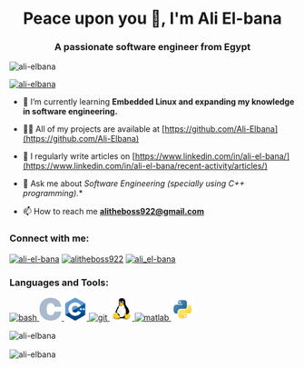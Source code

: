 <h1 align="center">Peace upon you 👋, 
  I'm Ali El-bana</h1>
<h3 align="center">A passionate software engineer from Egypt</h3>

<p align="left"> <img src="https://komarev.com/ghpvc/?username=ali-elbana&label=Profile%20views&color=0e75b6&style=flat" alt="ali-elbana" /> </p>

<p align="left"> <a href="https://github.com/ryo-ma/github-profile-trophy"><img src="https://github-profile-trophy.vercel.app/?username=ali-elbana" alt="ali-elbana" /></a> </p>

- 🌱 I’m currently learning **Embedded Linux and expanding my knowledge in software engineering.**

- 👨‍💻 All of my projects are available at [https://github.com/Ali-Elbana](https://github.com/Ali-Elbana)

- 📝 I regularly write articles on [https://www.linkedin.com/in/ali-el-bana/](https://www.linkedin.com/in/ali-el-bana/recent-activity/articles/)

- 💬 Ask me about *Software Engineering (specially using C++ programming).**

- 📫 How to reach me **alitheboss922@gmail.com**

<h3 align="left">Connect with me:</h3>
<p align="left">
<a href="https://linkedin.com/in/ali-el-bana" target="blank"><img align="center" src="https://raw.githubusercontent.com/rahuldkjain/github-profile-readme-generator/master/src/images/icons/Social/linked-in-alt.svg" alt="ali-el-bana" height="30" width="40" /></a>
<a href="https://www.hackerrank.com/alitheboss922" target="blank"><img align="center" src="https://raw.githubusercontent.com/rahuldkjain/github-profile-readme-generator/master/src/images/icons/Social/hackerrank.svg" alt="alitheboss922" height="30" width="40" /></a>
<a href="https://www.leetcode.com/ali_el-bana" target="blank"><img align="center" src="https://raw.githubusercontent.com/rahuldkjain/github-profile-readme-generator/master/src/images/icons/Social/leet-code.svg" alt="ali_el-bana" height="30" width="40" /></a>
</p>

<h3 align="left">Languages and Tools:</h3>
<p align="left"> <a href="https://www.gnu.org/software/bash/" target="_blank" rel="noreferrer"> <img src="https://github.com/Ali-Elbana/Ali-Elbana/assets/97269796/4cf8a83f-3ed8-4e8d-8598-50d1b2aa55bb" alt="bash" width="40" height="40"/> </a> <a href="https://www.cprogramming.com/" target="_blank" rel="noreferrer"> <img src="https://raw.githubusercontent.com/devicons/devicon/master/icons/c/c-original.svg" alt="c" width="40" height="40"/> </a> <a href="https://www.w3schools.com/cpp/" target="_blank" rel="noreferrer"> <img src="https://raw.githubusercontent.com/devicons/devicon/master/icons/cplusplus/cplusplus-original.svg" alt="cplusplus" width="40" height="40"/> </a> <a href="https://git-scm.com/" target="_blank" rel="noreferrer"> <img src="https://www.vectorlogo.zone/logos/git-scm/git-scm-icon.svg" alt="git" width="40" height="40"/> </a> <a href="https://www.linux.org/" target="_blank" rel="noreferrer"> <img src="https://raw.githubusercontent.com/devicons/devicon/master/icons/linux/linux-original.svg" alt="linux" width="40" height="40"/> </a> <a href="https://www.mathworks.com/" target="_blank" rel="noreferrer"> <img src="https://upload.wikimedia.org/wikipedia/commons/2/21/Matlab_Logo.png" alt="matlab" width="40" height="40"/> </a> <a href="https://www.python.org" target="_blank" rel="noreferrer"> <img src="https://raw.githubusercontent.com/devicons/devicon/master/icons/python/python-original.svg" alt="python" width="40" height="40"/> </a> </p>

<p><img align="center" src="https://github-readme-stats.vercel.app/api/top-langs?username=ali-elbana&show_icons=true&locale=en&layout=compact" alt="ali-elbana" /></p>

<p><img align="center" src="https://github-readme-streak-stats.herokuapp.com/?user=ali-elbana&" alt="ali-elbana" /></p>
<!---
Ali-Elbana/Ali-Elbana is a ✨ special ✨ repository because its `README.md` (this file) appears on your GitHub profile.
You can click the Preview link to take a look at your changes.
--->
